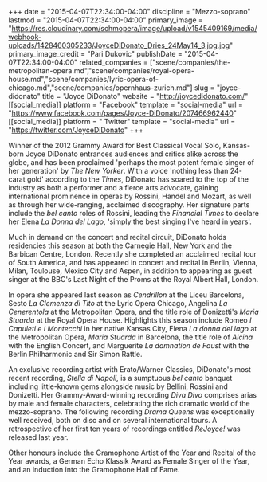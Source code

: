+++
date = "2015-04-07T22:34:00-04:00"
discipline = "Mezzo-soprano"
lastmod = "2015-04-07T22:34:00-04:00"
primary_image = "https://res.cloudinary.com/schmopera/image/upload/v1545409169/media/webhook-uploads/1428460305233/JoyceDiDonato_Dries_24May14_3.jpg.jpg"
primary_image_credit = "Pari Dukovic"
publishDate = "2015-04-07T22:34:00-04:00"
related_companies = ["scene/companies/the-metropolitan-opera.md","scene/companies/royal-opera-house.md","scene/companies/lyric-opera-of-chicago.md","scene/companies/opernhaus-zurich.md"]
slug = "joyce-didonato"
title = "Joyce DiDonato"
website = "http://joycedidonato.com/"
[[social_media]]
platform = "Facebook"
template = "social-media"
url = "https://www.facebook.com/pages/Joyce-DiDonato/207466962440"
[[social_media]]
platform = " Twitter"
template = "social-media"
url = "https://twitter.com/JoyceDiDonato"
+++

<p>
	Winner of the 2012 Grammy Award for Best Classical Vocal Solo, Kansas-born Joyce DiDonato entrances audiences and critics alike across the globe, and has been proclaimed 'perhaps the most potent female singer of her generation' by <em>The New Yorker</em>. With a voice 'nothing less than 24- carat gold' according to the <em>Times</em>, DiDonato has soared to the top of the industry as both a performer and a fierce arts advocate, gaining international prominence in operas by Rossini, Handel and Mozart, as well as through her wide-ranging, acclaimed discography. Her signature parts include the <em>bel canto </em>roles of Rossini, leading the <em>Financial Times </em>to declare her Elena <em>La Donna del Lago</em>, 'simply the best singing I've heard in years'.
</p>
<p>
	Much in demand on the concert and recital circuit, DiDonato holds residencies this season at both the Carnegie Hall, New York and the Barbican Centre, London. Recently she completed an acclaimed recital tour of South America, and has appeared in concert and recital in Berlin, Vienna, Milan, Toulouse, Mexico City and Aspen, in addition to appearing as guest singer at the BBC's Last Night of the Proms at the Royal Albert Hall, London.
</p>
<p>
	In opera she appeared last season as <em>Cendrillon </em>at the Liceu Barcelona, Sesto <em>La Clemenza di Tito </em>at the Lyric Opera Chicago, Angelina <em>La Cenerentola </em>at the Metropolitan Opera, and the title role of Donizetti's <em>Maria Stuarda </em>at the Royal Opera House. Highlights this season include Romeo <em>I Capuleti e i Montecchi </em>in her native Kansas City, Elena <em>La donna del lago </em>at the Metropolitan Opera, <em>Maria Stuarda </em>in Barcelona, the title role of <em>Alcina </em>with the English Concert, and Marguerite <em>La damnation de Faust </em>with the Berlin Philharmonic and Sir Simon Rattle.
</p>
<p>
	An exclusive recording artist with Erato/Warner Classics, DiDonato's most recent recording, <em>Stella di Napoli, </em>is a sumptuous <em>bel canto </em>banquet including little-known gems alongside music by Bellini, Rossini and Donizetti. Her Grammy-Award-winning recording <em>Diva Divo </em>comprises arias by male and female characters, celebrating the rich dramatic world of the mezzo-soprano. The following recording <em>Drama Queens </em>was exceptionally well received, both on disc and on several international tours. A retrospective of her first ten years of recordings entitled <em>ReJoyce! </em>was released last year.
</p>
<p>
	Other honours include the Gramophone Artist of the Year and Recital of the Year awards, a German Echo Klassik Award as Female Singer of the Year, and an induction into the Gramophone Hall of Fame.
</p>
